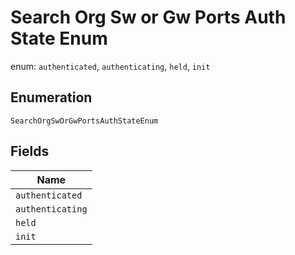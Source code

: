 
# Search Org Sw or Gw Ports Auth State Enum

enum: `authenticated`, `authenticating`, `held`, `init`

## Enumeration

`SearchOrgSwOrGwPortsAuthStateEnum`

## Fields

| Name |
|  --- |
| `authenticated` |
| `authenticating` |
| `held` |
| `init` |


